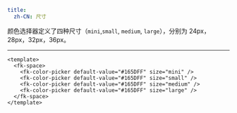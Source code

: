 ```yaml
title:
  zh-CN: 尺寸
```

颜色选择器定义了四种尺寸（`mini`,`small`, `medium`, `large`），分别为 24px，28px，32px，36px。

---

```vue  { "component": true } 
<template>
  <fk-space>
    <fk-color-picker default-value="#165DFF" size="mini" />
    <fk-color-picker default-value="#165DFF" size="small" />
    <fk-color-picker default-value="#165DFF" size="medium" />
    <fk-color-picker default-value="#165DFF" size="large" />
  </fk-space>
</template>
```
